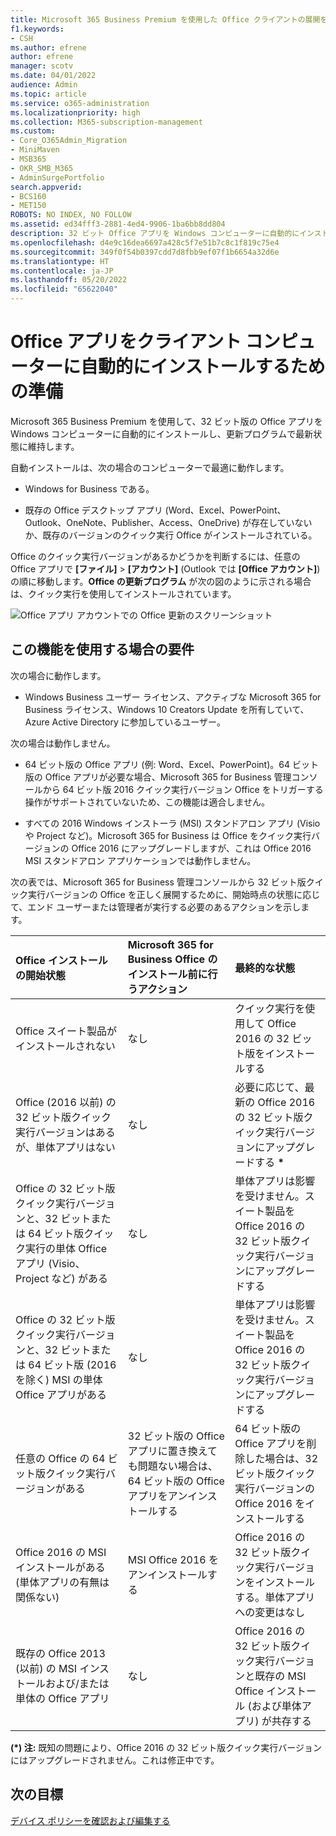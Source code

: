 ```yaml
---
title: Microsoft 365 Business Premium を使用した Office クライアントの展開を準備する
f1.keywords:
- CSH
ms.author: efrene
author: efrene
manager: scotv
ms.date: 04/01/2022
audience: Admin
ms.topic: article
ms.service: o365-administration
ms.localizationpriority: high
ms.collection: M365-subscription-management
ms.custom:
- Core_O365Admin_Migration
- MiniMaven
- MSB365
- OKR_SMB_M365
- AdminSurgePortfolio
search.appverid:
- BCS160
- MET150
ROBOTS: NO INDEX, NO FOLLOW
ms.assetid: ed34fff3-2881-4ed4-9906-1ba6bb8dd804
description: 32 ビット Office アプリを Windows コンピューターに自動的にインストールし、Microsoft 365 Business Premium で最新の状態に保つ方法を学びます。
ms.openlocfilehash: d4e9c16dea6697a428c5f7e51b7c8c1f819c75e4
ms.sourcegitcommit: 349f0f54b0397cdd7d8fbb9ef07f1b6654a32d6e
ms.translationtype: HT
ms.contentlocale: ja-JP
ms.lasthandoff: 05/20/2022
ms.locfileid: "65622040"
---
```

# <a name="prepare-to-automatically-install-office-apps-to-client-computers"></a>Office アプリをクライアント コンピューターに自動的にインストールするための準備

Microsoft 365 Business Premium を使用して、32 ビット版の Office アプリを Windows コンピューターに自動的にインストールし、更新プログラムで最新状態に維持します。
  
自動インストールは、次の場合のコンピューターで最適に動作します。 

- Windows for Business である。
  
- 既存の Office デスクトップ アプリ (Word、Excel、PowerPoint、Outlook、OneNote、Publisher、Access、OneDrive) が存在していないか、既存のバージョンのクイック実行 Office がインストールされている。

Office のクイック実行バージョンがあるかどうかを判断するには、任意の Office アプリで **[ファイル]** \> **[アカウント]** (Outlook では **[Office アカウント]**) の順に移動します。**Office の更新プログラム** が次の図のように示される場合は、クイック実行を使用してインストールされています。
  
![Office アプリ アカウントでの Office 更新のスクリーンショット](./../media/e3439380-fa43-4ed6-ae5d-64851c297df5.png)
  
## <a name="requirements-for-using-this-feature"></a>この機能を使用する場合の要件
  
次の場合に動作します。
  
- Windows Business ユーザー ライセンス、アクティブな Microsoft 365 for Business ライセンス、Windows 10 Creators Update を所有していて、Azure Active Directory に参加しているユーザー。

次の場合は動作しません。 

- 64 ビット版の Office アプリ (例: Word、Excel、PowerPoint)。64 ビット版の Office アプリが必要な場合、Microsoft 365 for Business 管理コンソールから 64 ビット版 2016 クイック実行バージョン Office をトリガーする操作がサポートされていないため、この機能は適合しません。

- すべての 2016 Windows インストーラ (MSI) スタンドアロン アプリ (Visio や Project など)。Microsoft 365 for Business は Office をクイック実行バージョンの Office 2016 にアップグレードしますが、これは Office 2016 MSI スタンドアロン アプリケーションでは動作しません。

次の表では、Microsoft 365 for Business 管理コンソールから 32 ビット版クイック実行バージョンの Office を正しく展開するために、開始時点の状態に応じて、エンド ユーザーまたは管理者が実行する必要のあるアクションを示します。<br/>


|Office インストールの開始状態|Microsoft 365 for Business Office のインストール前に行うアクション|最終的な状態|
|:-----|:-----|:-----|
|Office スイート製品がインストールされない  |なし  |クイック実行を使用して Office 2016 の 32 ビット版をインストールする  |
|Office (2016 以前) の 32 ビット版クイック実行バージョンはあるが、単体アプリはない  |なし  |必要に応じて、最新の Office 2016 の 32 ビット版クイック実行バージョンにアップグレードする **\*** |
|Office の 32 ビット版クイック実行バージョンと、32 ビットまたは 64 ビット版クイック実行の単体 Office アプリ (Visio、Project など) がある  |なし  |単体アプリは影響を受けません。スイート製品を Office 2016 の 32 ビット版クイック実行バージョンにアップグレードする  |
|Office の 32 ビット版クイック実行バージョンと、32 ビットまたは 64 ビット版 (2016 を除く) MSI の単体 Office アプリがある  |なし  |単体アプリは影響を受けません。スイート製品を Office 2016 の 32 ビット版クイック実行バージョンにアップグレードする  |
|任意の Office の 64 ビット版クイック実行バージョンがある  |32 ビット版の Office アプリに置き換えても問題ない場合は、64 ビット版の Office アプリをアンインストールする  |64 ビット版の Office アプリを削除した場合は、32 ビット版クイック実行バージョンの Office 2016 をインストールする  |
|Office 2016 の MSI インストールがある (単体アプリの有無は関係ない)  |MSI Office 2016 をアンインストールする  |Office 2016 の 32 ビット版クイック実行バージョンをインストールする。単体アプリへの変更はなし  |
|既存の Office 2013 (以前) の MSI インストールおよび/または単体の Office アプリ  |なし  |Office 2016 の 32 ビット版クイック実行バージョンと既存の MSI Office インストール (および単体アプリ) が共存する  |

 **(\*) 注:** 既知の問題により、Office 2016 の 32 ビット版クイック実行バージョンにはアップグレードされません。これは修正中です。 

## <a name="next-objective"></a>次の目標

[デバイス ポリシーを確認および編集する](m365bp-view-edit-create-mdb-policies.md)
  